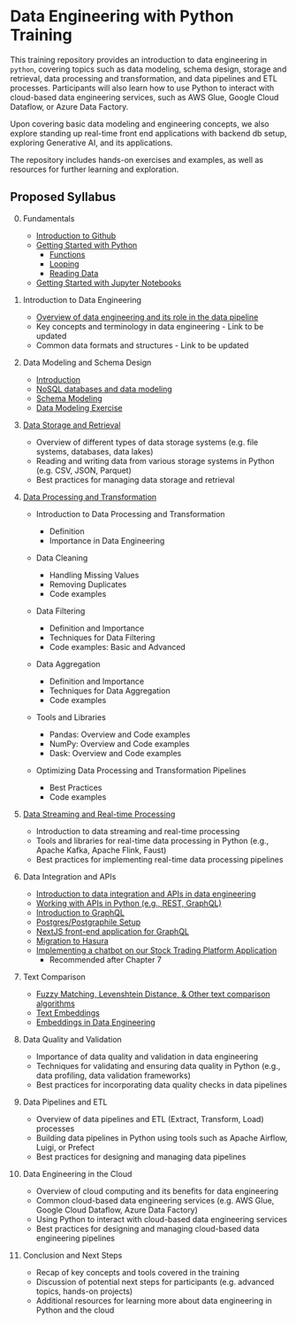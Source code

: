 # Data Engineering with Python Training

This training repository provides an introduction to data engineering in `python`, covering topics such as data modeling, schema design, storage and retrieval, data processing and transformation, and data pipelines and ETL processes. Participants will also learn how to use Python to interact with cloud-based data engineering services, such as AWS Glue, Google Cloud Dataflow, or Azure Data Factory.

Upon covering basic data modeling and engineering concepts, we also explore standing up real-time front end applications with backend db setup, exploring Generative AI, and its applications.

The repository includes hands-on exercises and examples, as well as resources for further learning and exploration.

## Proposed Syllabus

0. Fundamentals
    * [Introduction to Github](https://github.com/bcg-x-engineering/bcg-x-DE-training/blob/80942cd46b9de84dc296bf62ec94d981acbd57bc/0.%20Git%20Fundamentals.ipynb)
    * [Getting Started with Python](https://github.com/bcg-x-engineering/bcg-x-DE-training/blob/80942cd46b9de84dc296bf62ec94d981acbd57bc/0.1%20Getting%20Started%20-%20Python.ipynb)
        * [Functions](https://github.com/bcg-x-engineering/bcg-x-DE-training/blob/80942cd46b9de84dc296bf62ec94d981acbd57bc/0.3%20Functions.ipynb)
        * [Looping](https://github.com/bcg-x-engineering/bcg-x-DE-training/blob/80942cd46b9de84dc296bf62ec94d981acbd57bc/0.4%20Looping.ipynb)
        * [Reading Data](https://github.com/bcg-x-engineering/bcg-x-DE-training/blob/80942cd46b9de84dc296bf62ec94d981acbd57bc/0.5%20Reading-Data.ipynb)
    * [Getting Started with Jupyter Notebooks](https://github.com/bcg-x-engineering/bcg-x-DE-training/blob/80942cd46b9de84dc296bf62ec94d981acbd57bc/0.2%20Jupyter%20-%20Intro.ipynb)

1. Introduction to Data Engineering

    * [Overview of data engineering and its role in the data pipeline](https://github.com/bcg-x-engineering/bcg-x-DE-training/blob/80942cd46b9de84dc296bf62ec94d981acbd57bc/1.%20Fundamentals.ipynb)
    * Key concepts and terminology in data engineering - Link to be updated
    * Common data formats and structures - Link to be updated

2. Data Modeling and Schema Design

    * [Introduction](https://github.com/bcg-x-engineering/bcg-x-DE-training/blob/80942cd46b9de84dc296bf62ec94d981acbd57bc/2.1%20Data%20Modeling.ipynb)
    * [NoSQL databases and data modeling](https://github.com/bcg-x-engineering/bcg-x-DE-training/blob/80942cd46b9de84dc296bf62ec94d981acbd57bc/2.2%20NoSQL%20DB.ipynb)
    * [Schema Modeling](https://github.com/bcg-x-engineering/bcg-x-DE-training/blob/80942cd46b9de84dc296bf62ec94d981acbd57bc/2.3%20Schema%20Modeling.ipynb)
    * [Data Modeling Exercise](https://github.com/bcg-x-engineering/bcg-x-DE-training/blob/80942cd46b9de84dc296bf62ec94d981acbd57bc/2.4%20Data%20Modeling%20-%20Exercise.ipynb)

3. [Data Storage and Retrieval](https://github.com/bcg-x-engineering/bcg-x-DE-training/blob/80942cd46b9de84dc296bf62ec94d981acbd57bc/3.%20Data%20Storage%20and%20Retrieval.ipynb)

    * Overview of different types of data storage systems (e.g. file systems, databases, data lakes)
    * Reading and writing data from various storage systems in Python (e.g. CSV, JSON, Parquet)
    * Best practices for managing data storage and retrieval

4. [Data Processing and Transformation](https://github.com/bcg-x-engineering/bcg-x-DE-training/blob/80942cd46b9de84dc296bf62ec94d981acbd57bc/4.%20Data%20Processing%20and%20Transformation.ipynb)

    * Introduction to Data Processing and Transformation

        * Definition
        * Importance in Data Engineering

    * Data Cleaning

        * Handling Missing Values
        * Removing Duplicates
        * Code examples

    * Data Filtering

        * Definition and Importance
        * Techniques for Data Filtering
        * Code examples: Basic and Advanced

    * Data Aggregation

        * Definition and Importance
        * Techniques for Data Aggregation
        * Code examples

    * Tools and Libraries

        * Pandas: Overview and Code examples
        * NumPy: Overview and Code examples
        * Dask: Overview and Code examples

    * Optimizing Data Processing and Transformation Pipelines

        * Best Practices
        * Code examples

5. [Data Streaming and Real-time Processing](https://github.com/bcg-x-engineering/bcg-x-DE-training/blob/80942cd46b9de84dc296bf62ec94d981acbd57bc/5.%20Data%20Streaming%20and%20Real-time%20Processing.ipynb)

    * Introduction to data streaming and real-time processing
    * Tools and libraries for real-time data processing in Python (e.g., Apache Kafka, Apache Flink, Faust)
    * Best practices for implementing real-time data processing pipelines

6. Data Integration and APIs

    * [Introduction to data integration and APIs in data engineering](https://github.com/bcg-x-engineering/bcg-x-DE-training/blob/80942cd46b9de84dc296bf62ec94d981acbd57bc/6.1%20Data%20Integrations%20with%20APIs.ipynb)
    * [Working with APIs in Python (e.g., REST, GraphQL)](https://github.com/bcg-x-engineering/bcg-x-DE-training/blob/80942cd46b9de84dc296bf62ec94d981acbd57bc/6.2%20Data%20Integrations%20with%20APIs%20-%20contd.ipynb)
    * [Introduction to GraphQL](https://github.com/bcg-x-engineering/bcg-x-DE-training/blob/80942cd46b9de84dc296bf62ec94d981acbd57bc/6.3%20GraphQL.ipynb)
    * [Postgres/Postgraphile Setup](https://github.com/bcg-x-engineering/bcg-x-DE-training/blob/80942cd46b9de84dc296bf62ec94d981acbd57bc/6.4.1%20Postgres%20Postgraphile%20setup.ipynb)
    * [NextJS front-end application for GraphQL](https://github.com/bcg-x-engineering/bcg-x-DE-training/blob/80942cd46b9de84dc296bf62ec94d981acbd57bc/6.4.2%20NextJS%20Implementation.ipynb)
    * [Migration to Hasura](https://github.com/bcg-x-engineering/bcg-x-DE-training/blob/80942cd46b9de84dc296bf62ec94d981acbd57bc/6.5%20Hasura%20-%20GraphQL.ipynb)
    * [Implementing a chatbot on our Stock Trading Platform Application](https://github.com/bcg-x-engineering/bcg-x-DE-training/blob/80942cd46b9de84dc296bf62ec94d981acbd57bc/6.6%20Frontend%20Chatbot%20App.ipynb)
        * Recommended after Chapter 7

7. Text Comparison

    * [Fuzzy Matching, Levenshtein Distance, & Other text comparison algorithms](https://github.com/bcg-x-engineering/bcg-x-DE-training/blob/80942cd46b9de84dc296bf62ec94d981acbd57bc/7.%20Text%20Comparison.ipynb)
    * [Text Embeddings](https://github.com/bcg-x-engineering/bcg-x-DE-training/blob/80942cd46b9de84dc296bf62ec94d981acbd57bc/7.1%20Embeddings.ipynb)
    * [Embeddings in Data Engineering](https://github.com/bcg-x-engineering/bcg-x-DE-training/blob/80942cd46b9de84dc296bf62ec94d981acbd57bc/7.2%20Embeddings%20-%20Contd.ipynb)

8. Data Quality and Validation

    * Importance of data quality and validation in data engineering
    * Techniques for validating and ensuring data quality in Python (e.g., data profiling, data validation frameworks)
    * Best practices for incorporating data quality checks in data pipelines

9. Data Pipelines and ETL

    * Overview of data pipelines and ETL (Extract, Transform, Load) processes
    * Building data pipelines in Python using tools such as Apache Airflow, Luigi, or Prefect
    * Best practices for designing and managing data pipelines

10. Data Engineering in the Cloud

    * Overview of cloud computing and its benefits for data engineering
    * Common cloud-based data engineering services (e.g. AWS Glue, Google Cloud Dataflow, Azure Data Factory)
    * Using Python to interact with cloud-based data engineering services
    * Best practices for designing and managing cloud-based data engineering pipelines

11. Conclusion and Next Steps

    * Recap of key concepts and tools covered in the training
    * Discussion of potential next steps for participants (e.g. advanced topics, hands-on projects)
    * Additional resources for learning more about data engineering in Python and the cloud
